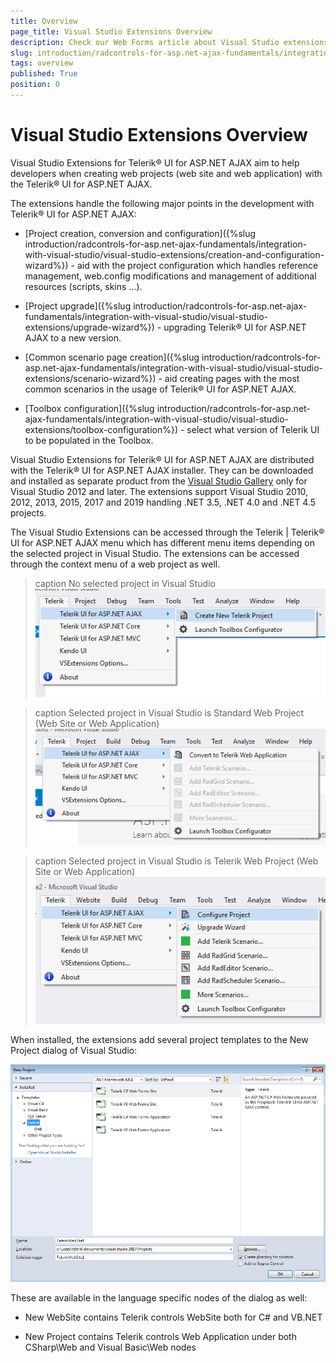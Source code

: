 ```yaml
---
title: Overview
page_title: Visual Studio Extensions Overview
description: Check our Web Forms article about Visual Studio extensions for Telerik AJAX project creation, upgrade, configration and conversion. Common scenarios and toolbox configuration of Telerik tools.
slug: introduction/radcontrols-for-asp.net-ajax-fundamentals/integration-with-visual-studio/visual-studio-extensions/overview
tags: overview
published: True
position: 0
---
```


# Visual Studio Extensions Overview



Visual Studio Extensions for Telerik® UI for ASP.NET AJAX aim to help developers when creating web projects (web site and web application) with the Telerik® UI for ASP.NET AJAX.

The extensions handle the following major points in the development with Telerik® UI for ASP.NET AJAX:

* [Project creation, conversion and configuration]({%slug introduction/radcontrols-for-asp.net-ajax-fundamentals/integration-with-visual-studio/visual-studio-extensions/creation-and-configuration-wizard%}) - aid with the project configuration which handles reference management, web.config modifications and management of additional resources (scripts, skins …).

* [Project upgrade]({%slug introduction/radcontrols-for-asp.net-ajax-fundamentals/integration-with-visual-studio/visual-studio-extensions/upgrade-wizard%}) - upgrading Telerik® UI for ASP.NET AJAX to a new version.

* [Common scenario page creation]({%slug introduction/radcontrols-for-asp.net-ajax-fundamentals/integration-with-visual-studio/visual-studio-extensions/scenario-wizard%}) - aid creating pages with the most common scenarios in the usage of Telerik® UI for ASP.NET AJAX.

* [Toolbox configuration]({%slug introduction/radcontrols-for-asp.net-ajax-fundamentals/integration-with-visual-studio/visual-studio-extensions/toolbox-configuration%}) - select what version of Telerik UI to be populated in the Toolbox.

Visual Studio Extensions for Telerik® UI for ASP.NET AJAX are distributed with the Telerik® UI for ASP.NET AJAX installer. They can be downloaded and installed as separate product from the [Visual Studio Gallery](https://marketplace.visualstudio.com/items?itemName=TelerikInc.TelerikASPNETAJAXVSExtensions) only for Visual Studio 2012 and later. The extensions support Visual Studio 2010, 2012, 2013, 2015, 2017 and 2019 handling .NET 3.5, .NET 4.0 and .NET 4.5 projects.

The Visual Studio Extensions can be accessed through the Telerik | Telerik® UI for ASP.NET AJAX menu which has different menu items depending on the selected project in Visual Studio. The extensions can be accessed through the context menu of a web project as well.

>caption No selected project in Visual Studio
![Telerik menu - create new project](images/introduction-vsx_overview_menucreate.png)

>caption Selected project in Visual Studio is Standard Web Project (Web Site or Web Application)
![Telerik menu - convert project](images/introduction-vsx_overview_menuconvert.png)

>caption Selected project in Visual Studio is Telerik Web Project (Web Site or Web Application)
![Telerik menu - configure project](images/introduction-vsx_overview_menuconfigure.png)

When installed, the extensions add several project templates to the New Project dialog of Visual Studio:

![Visual Studio Project Templates](images/introduction-vsx_overview_newprojectdialog.png)

These are available in the language specific nodes of the dialog as well:

* New WebSite contains Telerik controls WebSite both for C# and VB.NET

* New Project contains Telerik controls Web Application under both CSharp\Web and Visual Basic\Web nodes

